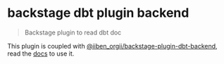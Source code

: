 # backstage dbt plugin backend

> Backstage plugin to read dbt doc

This plugin is coupled with [@iiben_orgii/backstage-plugin-dbt-backend](https://github.com/IIBenII/backstage-plugin-dbt/tree/main/packages/dbt-backend), read the [docs](https://github.com/IIBenII/backstage-plugin-dbt) to use it.